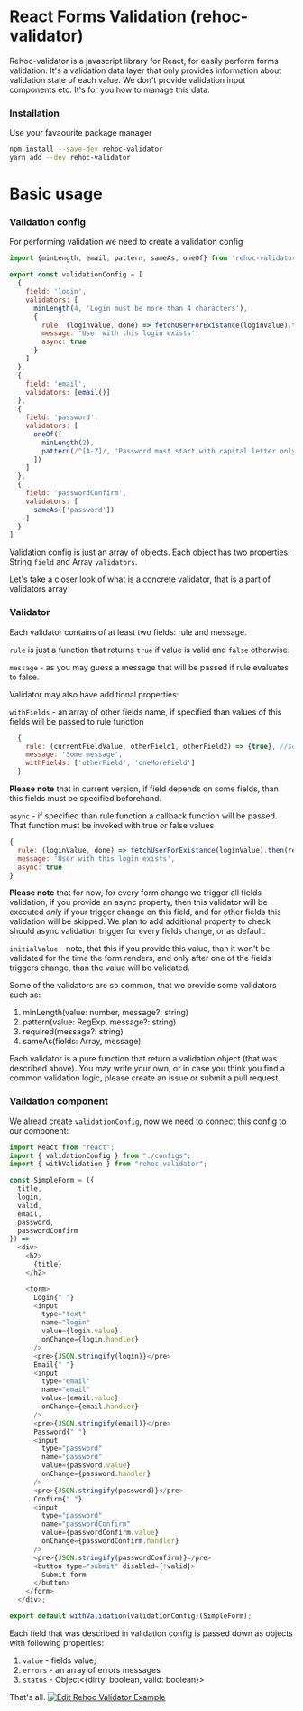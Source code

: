 React Forms Validation (rehoc-validator)
======

Rehoc-validator is a javascript library for React, for easily perform forms validation. It's a validation data layer that only provides information about validation state of each value. We don't provide validation input components etc. It's for you how to manage this data.

### Installation
Use your favaourite package manager
```bash
npm install --save-dev rehoc-validator
yarn add --dev rehoc-validator
```

Basic usage
======
### Validation config
For performing validation we need to create a validation config
```javascript
import {minLength, email, pattern, sameAs, oneOf} from 'rehoc-validator'

export const validationConfig = [
  {
    field: 'login',
    validators: [
      minLength(4, 'Login must be more than 4 characters'),
      {
        rule: (loginValue, done) => fetchUserForExistance(loginValue).then(result => done(result)),
        message: 'User with this login exists',
        async: true
      }
    ]
  },
  {
    field: 'email',
    validators: [email()]
  },
  {
    field: 'password',
    validators: [
      oneOf([
        minLength(2),
        pattern(/^[A-Z]/, 'Password must start with capital letter only')
      ])
    ]
  },
  {
    field: 'passwordConfirm',
    validators: [
      sameAs(['password'])
    ]
  }
]
```

Validation config is just an array of objects. Each object has two properties: String `field` and Array `validators`. 

Let's take a closer look of what is a concrete validator, that is a part of validators array

### Validator
Each validator contains of at least two fields: rule and message.

`rule` is just a function that returns `true` if value is valid and `false` otherwise.

`message` - as you may guess a message that will be passed if rule evaluates to false.

Validator may also have additional properties:

`withFields` - an array of other fields name, if specified than values of this fields will be passed to rule function

```javascript
  {
    rule: (currentFieldValue, otherField1, otherField2) => {true}, //some logic
    message: 'Some message',
    withFields: ['otherField', 'oneMoreField']
  }
```

**Please note** that in current version, if field depends on some fields, than this fields must be specified beforehand.

`async` - if specified than rule function a callback function will be passed. That function must be invoked with true or false values 

```javascript
{
  rule: (loginValue, done) => fetchUserForExistance(loginValue).then(result => done(result)),
  message: 'User with this login exists',
  async: true
}
```

**Please note** that for now, for every form change we trigger all fields validation, if you provide an async property, then this validator will be executed *only* if your trigger change on this field, and for other fields this validation will be skipped. We plan to add additional property to check should async validation trigger for every fields change, or as default.

`initialValue` - note, that this if you provide this value, than it won't be validated for the time the form renders, and only after one of the fields triggers change, than the value will be validated.

Some of the validators are so common, that we provide some validators such as:

1. minLength(value: number, message?: string)
2. pattern(value: RegExp, message?: string)
3. required(message?: string)
4. sameAs(fields: Array<string>, message)

Each validator is a pure function that return a validation object (that was described above). You may write your own, or in case you think you find a common validation logic, please create an issue or submit a pull request.

### Validation component

We alread create `validationConfig`, now we need to connect this config to our component:

```javascript
import React from "react";
import { validationConfig } from "./configs";
import { withValidation } from "rehoc-validator";

const SimpleForm = ({
  title,
  login,
  valid,
  email,
  password,
  passwordConfirm
}) =>
  <div>
    <h2>
      {title}
    </h2>

    <form>
      Login{" "}
      <input
        type="text"
        name="login"
        value={login.value}
        onChange={login.handler}
      />
      <pre>{JSON.stringify(login)}</pre>
      Email{" "}
      <input
        type="email"
        name="email"
        value={email.value}
        onChange={email.handler}
      />
      <pre>{JSON.stringify(email)}</pre>
      Password{" "}
      <input
        type="password"
        name="password"
        value={password.value}
        onChange={password.handler}
      />
      <pre>{JSON.stringify(password)}</pre>
      Confirm{" "}
      <input
        type="password"
        name="passwordConfirm"
        value={passwordConfirm.value}
        onChange={passwordConfirm.handler}
      />
      <pre>{JSON.stringify(passwordConfirm)}</pre>
      <button type="submit" disabled={!valid}>
        Submit form
      </button>
    </form>
  </div>;

export default withValidation(validationConfig)(SimpleForm);
```

Each field that was described in validation config is passed down as objects with following properties:

1. `value` - fields value;
2. `errors` - an array of errors messages
3. `status` - Object<{dirty: boolean, valid: boolean}>

That's all.
[![Edit Rehoc Validator Example](https://codesandbox.io/static/img/play-codesandbox.svg)](https://codesandbox.io/s/qxNYvy53)

